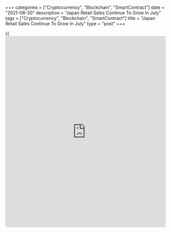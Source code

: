 +++
categories = ["Cryptocurrency", "Blockchain", "SmartContract"]
date = "2021-08-30"
description = "Japan Retail Sales Continue To Grow In July"
tags = ["Cryptocurrency", "Blockchain", "SmartContract"]
title = "Japan Retail Sales Continue To Grow In July"
type = "post"
+++

{{<iframe id="large-banner" src="https://www.bounty.group/#slide=17.0" width="100%" height="600" scrolling="no" style="border: 0px solid rgb(216, 221, 230); border-radius: 3px;">}}

Japan's retail sales grew for the fifth straight month in July, data
published by the Ministry of Economy, Trade and Industry showed Monday.  
  
Retail sales grew 2.4 percent year-on-year in July, faster than the 0.1
percent increase seen in June. This was the fifth consecutive rise in
retail sales and also exceeded the economists' forecast of 2.1 percent.

On a monthly basis, retail sales were up 1.1 percent in July, data
showed.  
  
The recent strength in retail sales is unlikely to last, Marcel
Thieliant, an economist at Capital Economics, said.  
  
While retail sales recovered further in July, the high frequency data
point to a renewed fall in August as the Delta wave intensified, the
economist said. The economist forecasts a 0.8 percent sequential drop in
consumption in the third quarter.

For comments and feedback [contact](https://www.playgroundfx.com/contact/): editorial@rtt[news](https://www.letsplayfx.com/blog/forex-news-website/).com

[Economic News][1]

 **What parts of the world are seeing the best (and worst) economic
performances lately? Click[here][2] to check out our [Econ Scorecard][2]
and find out! See up-to-the-moment [ranking](https://www.playgroundfx.com/blog/crypto-exchange-ranking/)s for the best and worst
performers in [GDP][3], [unemployment rate][4], [inflation][5] and much
more.**

   1. www.rtt[news](https://www.letsplayfx.com/blog/forex-news-website/).com/Content/EconomicNews.aspx
   2. www.rtt[news](https://www.letsplayfx.com/blog/forex-news-website/).com/economic-scorecard/world-rank/retail-sales/highest-performance.aspx
   3. www.rtt[news](https://www.letsplayfx.com/blog/forex-news-website/).com/economic-scorecard/world-rank/GDP/highest-performance.aspx
   4. www.rtt[news](https://www.letsplayfx.com/blog/forex-news-website/).com/economic-scorecard/world-rank/unemployment-rate/lowest-performance.aspx
   5. www.rtt[news](https://www.letsplayfx.com/blog/forex-news-website/).com/economic-scorecard/world-rank/CPI/highest-performance.aspx